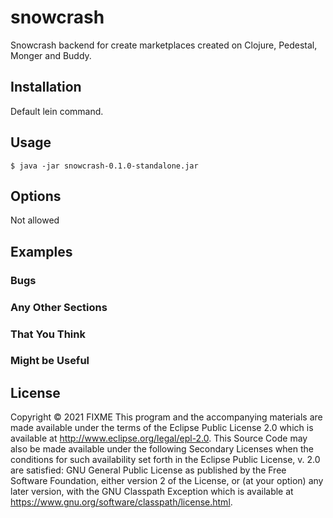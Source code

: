 # snowcrash
Snowcrash backend for create marketplaces created on Clojure, Pedestal, Monger and Buddy.
## Installation
Default lein command.
## Usage
    $ java -jar snowcrash-0.1.0-standalone.jar
## Options
Not allowed
## Examples
### Bugs
### Any Other Sections
### That You Think
### Might be Useful
## License
Copyright © 2021 FIXME
This program and the accompanying materials are made available under the
terms of the Eclipse Public License 2.0 which is available at
http://www.eclipse.org/legal/epl-2.0.
This Source Code may also be made available under the following Secondary
Licenses when the conditions for such availability set forth in the Eclipse
Public License, v. 2.0 are satisfied: GNU General Public License as published by
the Free Software Foundation, either version 2 of the License, or (at your
option) any later version, with the GNU Classpath Exception which is available
at https://www.gnu.org/software/classpath/license.html.

